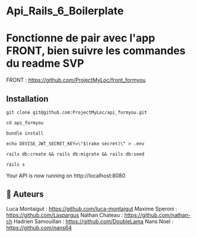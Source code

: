 # Api_Rails_6_Boilerplate

# Fonctionne de pair avec l'app FRONT, bien suivre les commandes du readme SVP

FRONT : https://github.com/ProjectMyLoc/front_formyou


## Installation

`git clone git@github.com:ProjectMyLoc/api_formyou.git`

`cd api_formyou`

`bundle install`

`echo DEVISE_JWT_SECRET_KEY=\"$(rake secret)\" > .env`

`rails db:create && rails db:migrate && rails db:seed`

`rails s`

Your API is now running on http://localhost:8080

## 🐰 Auteurs
Luca Montaigut : https://github.com/luca-montaigut
Maxime Speroni : https://github.com/Laspargus
Nathan Chateau : https://github.com/nathan-ch
Hadrien Samouillan : https://github.com/DoubleLama
Nans Noel : https://github.com/nans64
